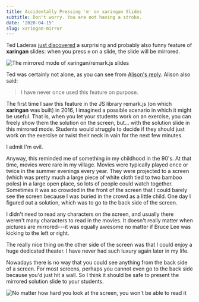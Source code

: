```yaml
---
title: Accidentally Pressing 'm' on xaringan Slides
subtitle: Don't worry. You are not having a stroke.
date: '2020-04-15'
slug: xaringan-mirror
---
```


Ted Laderas [just discovered](https://tw.com/tladeras/status/1249827822174007296) a surprising and probably also funny feature of **xaringan** slides: when you press `m` on a slide, the slide will be mirrored.

![The mirrored mode of xaringan/remark.js slides](https://pbs.twimg.com/media/EVhHV5QU4AA_DVu?format=png&name=900x900)

Ted was certainly not alone, as you can see from [Alison's reply](https://tw.com/apreshill/status/1249829850946211840). Alison also said:

> I have never once used this feature on purpose.

The first time I saw this feature in the JS library remark.js (on which **xaringan** was built) in 2016, I imagined a possible scenario in which it might be useful. That is, when you let your students work on an exercise, you can freely show them the solution on the screen, but... with the solution slide in this mirrored mode. Students would struggle to decide if they should just work on the exercise or twist their neck in vain for the next few minutes.

I admit I'm evil.

Anyway, this reminded me of something in my childhood in the 90's. At that time, movies were rare in my village. Movies were typically played once or twice in the summer evenings every year. They were projected to a screen (which was pretty much a large piece of white cloth tied to two bamboo poles) in a large open place, so lots of people could watch together. Sometimes it was so crowded in the front of the screen that I could barely see the screen because I was buried in the crowd as a little child. One day I figured out a solution, which was to go to the back side of the screen.

I didn't need to read any characters on the screen, and usually there weren't many characters to read in the movies. It doesn't really matter when pictures are mirrored---it was equally awesome no matter if Bruce Lee was kicking to the left or right.

The really nice thing on the other side of the screen was that I could enjoy a huge dedicated theater. I have never had such luxury again later in my life.

Nowadays there is no way that you could see anything from the back side of a screen. For most screens, perhaps you cannot even go to the back side because you'd just hit a wall. So I think it should be safe to present the mirrored solution slide to your students.

![No matter how hard you look at the screen, you won't be able to read it](https://slides.yihui.org/gif/look-hard.gif)
